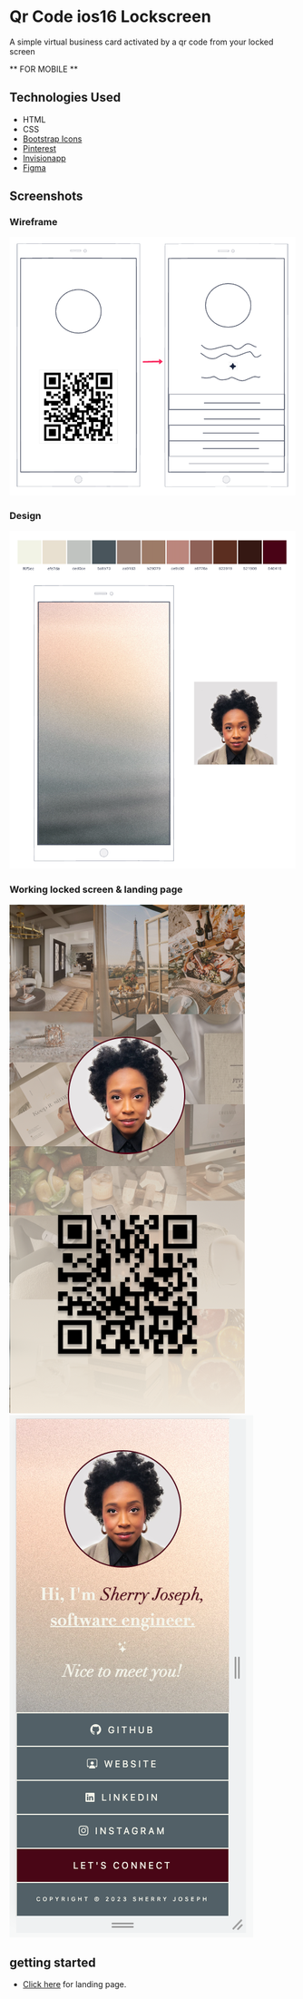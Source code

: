 # Qr Code ios16 Lockscreen
A simple virtual business card activated by a qr code from your locked screen

** FOR MOBILE **

## Technologies Used
* HTML
* CSS
* [Bootstrap Icons](https://icons.getbootstrap.com/)
* [Pinterest](https://www.pinterest.com/)
* [Invisionapp](https://www.invisionapp.com/)
* [Figma](https://www.figma.com/files/recent?fuid=979381893432674988)

## Screenshots
### Wireframe
![Wireframe](imgs/wireframe.png)
### Design
![Design + Color Palette](imgs/color.png)
### Working locked screen & landing page
![Lockscreen](imgs/Qr-code.png)
![Landing Page](imgs/landing.png)
## getting started
* [Click here](https://qrcode-businesscard.netlify.app/) for landing page.
